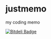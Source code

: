 # justmemo
my coding memo


[![Bitdeli Badge](https://d2weczhvl823v0.cloudfront.net/rdandy/justmemo/trend.png)](https://bitdeli.com/free "Bitdeli Badge")

